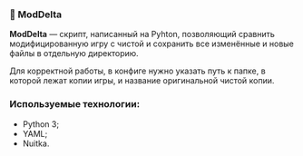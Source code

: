 ### 🔼 ModDelta ###
**ModDelta** — скрипт, написанный на Pyhton, позволяющий сравнить модифицированную игру с чистой и сохранить все изменённые и новые файлы в отдельную директорию.

Для корректной работы, в конфиге нужно указать путь к папке, в которой лежат копии игры, и название оригинальной чистой копии.
### Используемые технологии: ###
* Python 3;
* YAML;
* Nuitka.

